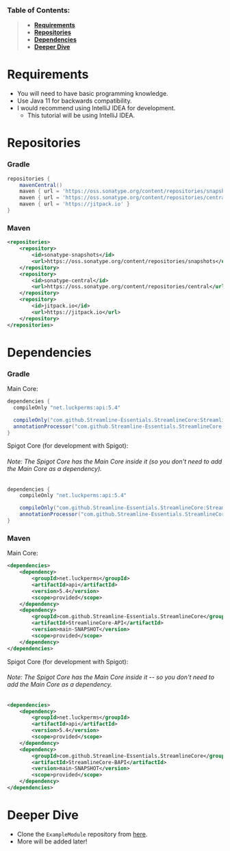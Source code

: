 ### Table of Contents:
> * [**Requirements**](#requirements)
> * [**Repositories**](#repositories)
> * [**Dependencies**](#dependencies)
> * [**Deeper Dive**](#deeper-dive)

# Requirements
* You will need to have basic programming knowledge.
* Use Java 11 for backwards compatibility.
* I would recommend using IntelliJ IDEA for development.
  * This tutorial will be using IntelliJ IDEA.

# Repositories
### Gradle
```groovy
repositories {
    mavenCentral()
    maven { url = 'https://oss.sonatype.org/content/repositories/snapshots' }
    maven { url = 'https://oss.sonatype.org/content/repositories/central' }
    maven { url = 'https://jitpack.io' }
}
```
### Maven
```xml
<repositories>
    <repository>
        <id>sonatype-snapshots</id>
        <url>https://oss.sonatype.org/content/repositories/snapshots</url>
    </repository>
    <repository>
        <id>sonatype-central</id>
        <url>https://oss.sonatype.org/content/repositories/central</url>
    </repository>
    <repository>
        <id>jitpack.io</id>
        <url>https://jitpack.io</url>
    </repository>
</repositories>
```

# Dependencies
### Gradle
Main Core:
```groovy
dependencies {
  compileOnly "net.luckperms:api:5.4"

  compileOnly("com.github.Streamline-Essentials.StreamlineCore:StreamlineCore-API:main-SNAPSHOT")
  annotationProcessor("com.github.Streamline-Essentials.StreamlineCore:StreamlineCore-API:main-SNAPSHOT")
}
```

Spigot Core (for development with Spigot):
###### Note: The Spigot Core has the Main Core inside it (so you don't need to add the Main Core as a dependency).
```groovy
dependencies {
    compileOnly "net.luckperms:api:5.4"

    compileOnly("com.github.Streamline-Essentials.StreamlineCore:StreamlineCore-BAPI:main-SNAPSHOT")
    annotationProcessor("com.github.Streamline-Essentials.StreamlineCore:StreamlineCore-BAPI:main-SNAPSHOT")
}
```
### Maven
Main Core:
```xml
<dependencies>
    <dependency>
        <groupId>net.luckperms</groupId>
        <artifactId>api</artifactId>
        <version>5.4</version>
        <scope>provided</scope>
    </dependency>
    <dependency>
        <groupId>com.github.Streamline-Essentials.StreamlineCore</groupId>
        <artifactId>StreamlineCore-API</artifactId>
        <version>main-SNAPSHOT</version>
        <scope>provided</scope>
    </dependency>
</dependencies>
```

Spigot Core (for development with Spigot):
###### Note: The Spigot Core has the Main Core inside it -- so you don't need to add the Main Core as a dependency.
```xml
<dependencies>
    <dependency>
        <groupId>net.luckperms</groupId>
        <artifactId>api</artifactId>
        <version>5.4</version>
        <scope>provided</scope>
    </dependency>
    <dependency>
        <groupId>com.github.Streamline-Essentials.StreamlineCore</groupId>
        <artifactId>StreamlineCore-BAPI</artifactId>
        <version>main-SNAPSHOT</version>
        <scope>provided</scope>
    </dependency>
</dependencies>
```
# Deeper Dive
* Clone the ``ExampleModule`` repository from [here](https://github.com/Streamline-Essentials/ExampleModule).
* More will be added later!
